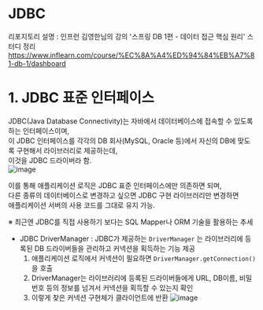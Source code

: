 # JDBC  
리포지토리 설명 : 인프런 김영한님의 강의 '스프링 DB 1편 - 데이터 접근 핵심 원리' 스터디 정리  
https://www.inflearn.com/course/%EC%8A%A4%ED%94%84%EB%A7%81-db-1/dashboard  
  
# 1. JDBC 표준 인터페이스
JDBC(Java Database Connectivity)는 자바에서 데이터베이스에 접속할 수 있도록 하는 인터페이스이며,  
이 JDBC 인터페이스를 각각의 DB 회사(MySQL, Oracle 등)에서 자신의 DB에 맞도록 구현해서 라이브러리로 제공하는데,  
이것을 JDBC 드라이버라 함.  
![image](https://github.com/user-attachments/assets/aed8a687-1a6c-42b7-9e83-8adb5b9768f0)


이를 통해 애플리케이션 로직은 JDBC 표준 인터페이스에만 의존하면 되며,  
다른 종류의 데이터베이스로 변경하고 싶으면 JDBC 구현 라이브러리만 변경하면  
애플리케이션 서버의 사용 코드를 그대로 유지 가능.  

※ 최근엔 JDBC를 직접 사용하기 보다는 SQL Mapper나 ORM 기술을 활용하는 추세  

- JDBC DriverManager : JDBC가 제공하는 `DriverManager` 는 라이브러리에 등록된 DB 드라이버들을 관리하고 커넥션을 획득하는 기능 제공  
  1) 애플리케이션 로직에서 커넥션이 필요하면 `DriverManager.getConnection()` 을 호출
  2) DriverManager는 라이브러리에 등록된 드라이버들에게 URL, DB이름, 비밀번호 등의 정보를 넘겨서 커넥션을 획득할 수 있는지 확인
  3) 이렇게 찾은 커넥션 구현체가 클라이언트에 반환
![image](https://github.com/user-attachments/assets/f078dbc7-2c1d-429b-9081-d71ffb4c02a4)

